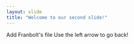 ```yaml
---
layout: slide
title: "Welcome to our second slide!"
---
```

Add Franbolt's file
Use the left arrow to go back!

